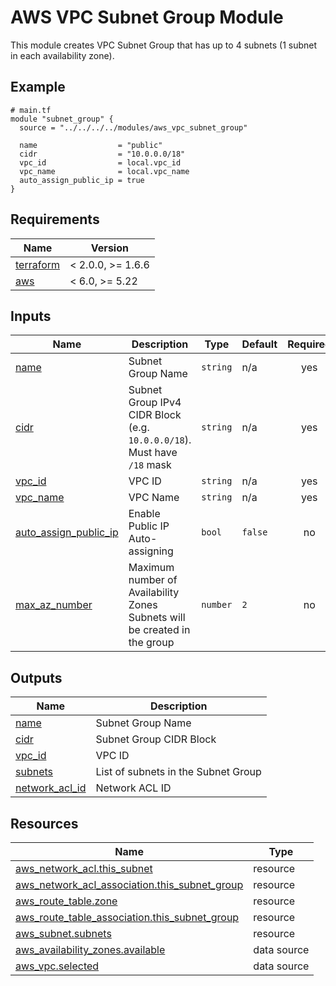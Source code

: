 # AWS VPC Subnet Group Module

This module creates VPC Subnet Group that has up to 4 subnets (1 subnet in each availability zone).

<!-- Next block is generated by terraform-docs following .terraform-docs.yml config -->
<!-- BEGIN_TF_DOCS -->
## Example

```hcl
# main.tf
module "subnet_group" {
  source = "../../../../modules/aws_vpc_subnet_group"

  name                  = "public"
  cidr                  = "10.0.0.0/18"
  vpc_id                = local.vpc_id
  vpc_name              = local.vpc_name
  auto_assign_public_ip = true
}
```

## Requirements

| Name | Version |
|------|---------|
| <a name="requirement_terraform"></a> [terraform](#requirement\_terraform) | < 2.0.0, >= 1.6.6 |
| <a name="requirement_aws"></a> [aws](#requirement\_aws) | < 6.0, >= 5.22 |

## Inputs

| Name | Description | Type | Default | Required |
|------|-------------|------|---------|:--------:|
| <a name="input_name"></a> [name](#input\_name) | Subnet Group Name | `string` | n/a | yes |
| <a name="input_cidr"></a> [cidr](#input\_cidr) | Subnet Group IPv4 CIDR Block (e.g. `10.0.0.0/18`). Must have `/18` mask | `string` | n/a | yes |
| <a name="input_vpc_id"></a> [vpc\_id](#input\_vpc\_id) | VPC ID | `string` | n/a | yes |
| <a name="input_vpc_name"></a> [vpc\_name](#input\_vpc\_name) | VPC Name | `string` | n/a | yes |
| <a name="input_auto_assign_public_ip"></a> [auto\_assign\_public\_ip](#input\_auto\_assign\_public\_ip) | Enable Public IP Auto-assigning | `bool` | `false` | no |
| <a name="input_max_az_number"></a> [max\_az\_number](#input\_max\_az\_number) | Maximum number of Availability Zones Subnets will be created in the group | `number` | `2` | no |

## Outputs

| Name | Description |
|------|-------------|
| <a name="output_name"></a> [name](#output\_name) | Subnet Group Name |
| <a name="output_cidr"></a> [cidr](#output\_cidr) | Subnet Group CIDR Block |
| <a name="output_vpc_id"></a> [vpc\_id](#output\_vpc\_id) | VPC ID |
| <a name="output_subnets"></a> [subnets](#output\_subnets) | List of subnets in the Subnet Group |
| <a name="output_network_acl_id"></a> [network\_acl\_id](#output\_network\_acl\_id) | Network ACL ID |

## Resources

| Name | Type |
|------|------|
| [aws_network_acl.this_subnet](https://registry.terraform.io/providers/hashicorp/aws/latest/docs/resources/network_acl) | resource |
| [aws_network_acl_association.this_subnet_group](https://registry.terraform.io/providers/hashicorp/aws/latest/docs/resources/network_acl_association) | resource |
| [aws_route_table.zone](https://registry.terraform.io/providers/hashicorp/aws/latest/docs/resources/route_table) | resource |
| [aws_route_table_association.this_subnet_group](https://registry.terraform.io/providers/hashicorp/aws/latest/docs/resources/route_table_association) | resource |
| [aws_subnet.subnets](https://registry.terraform.io/providers/hashicorp/aws/latest/docs/resources/subnet) | resource |
| [aws_availability_zones.available](https://registry.terraform.io/providers/hashicorp/aws/latest/docs/data-sources/availability_zones) | data source |
| [aws_vpc.selected](https://registry.terraform.io/providers/hashicorp/aws/latest/docs/data-sources/vpc) | data source |
<!-- END_TF_DOCS -->